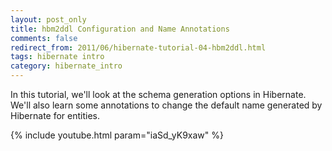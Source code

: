```yaml
---           
layout: post_only
title: hbm2ddl Configuration and Name Annotations
comments: false
redirect_from: 2011/06/hibernate-tutorial-04-hbm2ddl.html
tags: hibernate intro
category: hibernate_intro
---
```


In this tutorial, we'll look at the schema generation options in Hibernate. We'll also learn some annotations to change the default name generated by Hibernate for entities.

{% include youtube.html param="iaSd_yK9xaw" %}